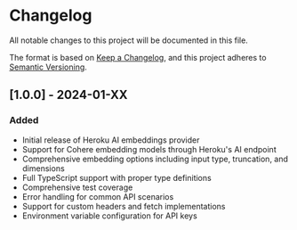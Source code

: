 # Changelog

All notable changes to this project will be documented in this file.

The format is based on [Keep a Changelog](https://keepachangelog.com/en/1.0.0/),
and this project adheres to [Semantic Versioning](https://semver.org/spec/v2.0.0.html).

## [1.0.0] - 2024-01-XX

### Added

- Initial release of Heroku AI embeddings provider
- Support for Cohere embedding models through Heroku's AI endpoint
- Comprehensive embedding options including input type, truncation, and dimensions
- Full TypeScript support with proper type definitions
- Comprehensive test coverage
- Error handling for common API scenarios
- Support for custom headers and fetch implementations
- Environment variable configuration for API keys
